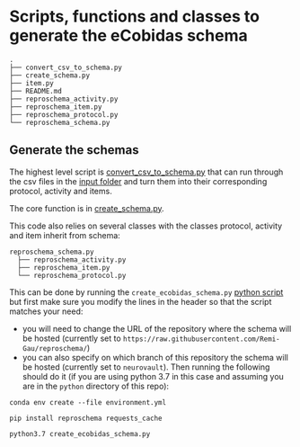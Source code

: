 # Scripts, functions and classes to generate the eCobidas schema

```
.
├── convert_csv_to_schema.py
├── create_schema.py
├── item.py
├── README.md
├── reproschema_activity.py
├── reproschema_item.py
├── reproschema_protocol.py
└── reproschema_schema.py

```

## Generate the schemas

The highest level script is
[convert_csv_to_schema.py](./convert_csv_to_schema.py) that can run through the
csv files in the [input folder](../inputs/csv/) and turn them into their
corresponding protocol, activity and items.

The core function is in [create_schema.py](./create_schema.py).

This code also relies on several classes with the classes protocol, activity and
item inherit from schema:

```
reproschema_schema.py
  ├── reproschema_activity.py
  ├── reproschema_item.py
  └── reproschema_protocol.py
```

<!-- TODO -->

This can be done by running the `create_ecobidas_schema.py`
[python script](./create_ecobidas_schema.py) but first make sure you
modify the lines in the header so that the script matches your need:

-   you will need to change the URL of the repository where the schema will be
    hosted (currently set to
    `https://raw.githubusercontent.com/Remi-Gau/reproschema/`)
-   you can also specify on which branch of this repository the schema will be
    hosted (currently set to `neurovault`). Then running the following should do
    it (if you are using python 3.7 in this case and assuming you are in the
    `python` directory of this repo):

```
conda env create --file environment.yml
```

```
pip install reproschema requests_cache
```

```
python3.7 create_ecobidas_schema.py
```